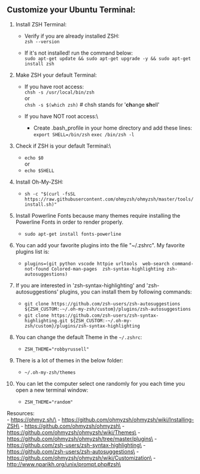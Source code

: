 Customize your Ubuntu Terminal:
------------------------------

1. Install ZSH Terminal:
    - Verify if you are already installed ZSH:\
        `zsh --version`

    - If it's not installed! run the command below:\
        `sudo apt-get update && sudo apt-get upgrade -y && sudo apt-get install zsh`

2. Make ZSH your default Terminal:
    - If you have root access:\
        `chsh -s /usr/local/bin/zsh` \
    or\
        `chsh -s $(which zsh)`          # chsh stands for '**ch**ange **sh**ell'

    - If you have NOT root access:\
        - Create .bash_profile in your home directory and add these lines:\
            `export SHELL=/bin/zsh`
            `exec /bin/zsh -l`

3. Check if ZSH is your default Terminal:\
    - `echo $0`\
    or
    - `echo $SHELL`

4. Install Oh-My-ZSH:
    - `sh -c "$(curl -fsSL https://raw.githubusercontent.com/ohmyzsh/ohmyzsh/master/tools/install.sh)"`

5. Install Powerline Fonts because many themes require installing the Powerline Fonts in order to render properly.
    - `sudo apt-get install fonts-powerline`

6. You can add your favorite plugins into the file "~/.zshrc". My favorite plugins list is:
    - `plugins=(git python vscode httpie urltools 
      web-search command-not-found Colored-man-pages 
      zsh-syntax-highlighting zsh-autosuggestions)`

7. If you are interested in 'zsh-syntax-highlighting' and 'zsh-autosuggestions' plugins, you can install them by following commands:
    - `git clone https://github.com/zsh-users/zsh-autosuggestions ${ZSH_CUSTOM:-~/.oh-my-zsh/custom}/plugins/zsh-autosuggestions`
    - `git clone https://github.com/zsh-users/zsh-syntax-highlighting.git ${ZSH_CUSTOM:-~/.oh-my-zsh/custom}/plugins/zsh-syntax-highlighting`


8. You can change the default Theme in the `~/.zshrc`:
    - `ZSH_THEME="robbyrussell"`

9. There is a lot of themes in the below folder:
    - `~/.oh-my-zsh/themes`

10. You can let the computer select one randomly for you each time you open a new terminal window:
    - `ZSH_THEME="random"`


Resources:\
    - https://ohmyz.sh/\
    - https://github.com/ohmyzsh/ohmyzsh/wiki/Installing-ZSH\
    - https://github.com/ohmyzsh/ohmyzsh\
    - https://github.com/ohmyzsh/ohmyzsh/wiki/Themes\
    - https://github.com/ohmyzsh/ohmyzsh/tree/master/plugins\
    - https://github.com/zsh-users/zsh-syntax-highlighting\
    - https://github.com/zsh-users/zsh-autosuggestions\
    - https://github.com/ohmyzsh/ohmyzsh/wiki/Customization\
    - http://www.nparikh.org/unix/prompt.php#zsh\